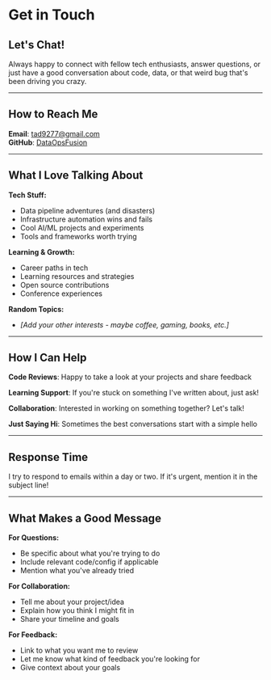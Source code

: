 # Get in Touch

## Let's Chat!

Always happy to connect with fellow tech enthusiasts, answer questions, or just have a good conversation about code, data, or that weird bug that's been driving you crazy.

---

## How to Reach Me

**Email**: [tad9277@gmail.com](mailto:tad9277@gmail.com)  
**GitHub**: [DataOpsFusion](https://github.com/DataOpsFusion)  

---

## What I Love Talking About

**Tech Stuff:**
- Data pipeline adventures (and disasters)
- Infrastructure automation wins and fails
- Cool AI/ML projects and experiments
- Tools and frameworks worth trying

**Learning & Growth:**
- Career paths in tech
- Learning resources and strategies  
- Open source contributions
- Conference experiences

**Random Topics:**
- *[Add your other interests - maybe coffee, gaming, books, etc.]*

---

## How I Can Help

**Code Reviews**: Happy to take a look at your projects and share feedback

**Learning Support**: If you're stuck on something I've written about, just ask!

**Collaboration**: Interested in working on something together? Let's talk!

**Just Saying Hi**: Sometimes the best conversations start with a simple hello

---

## Response Time

I try to respond to emails within a day or two. If it's urgent, mention it in the subject line!

---

## What Makes a Good Message

**For Questions:**
- Be specific about what you're trying to do
- Include relevant code/config if applicable
- Mention what you've already tried

**For Collaboration:**
- Tell me about your project/idea
- Explain how you think I might fit in
- Share your timeline and goals

**For Feedback:**
- Link to what you want me to review
- Let me know what kind of feedback you're looking for
- Give context about your goals


